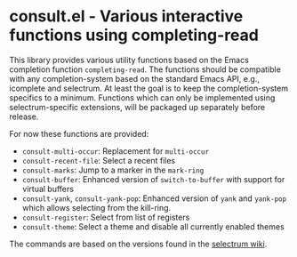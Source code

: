# consult.el - Various interactive functions using completing-read

This library provides various utility functions based on the Emacs completion function `completing-read`.
The functions should be compatible with any completion-system based on the standard Emacs API,
e.g., icomplete and selectrum. At least the goal is to keep the completion-system specifics to a minimum.
Functions which can only be implemented using selectrum-specific extensions, will be packaged up separately
before release.

For now these functions are provided:

* `consult-multi-occur`: Replacement for `multi-occur`
* `consult-recent-file`: Select a recent files
* `consult-marks`: Jump to a marker in the `mark-ring`
* `consult-buffer`: Enhanced version of `switch-to-buffer` with support for virtual buffers
* `consult-yank`, `consult-yank-pop`: Enhanced version of `yank` and `yank-pop` which allows selecting from the kill-ring.
* `consult-register`: Select from list of registers
* `consult-theme`: Select a theme and disable all currently enabled themes

The commands are based on the versions found in the [selectrum wiki](https://github.com/raxod502/selectrum/wiki/Useful-Commands).
